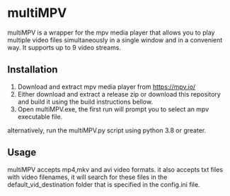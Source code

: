 # multiMPV 
multiMPV is a wrapper for the mpv media player that allows you to play multiple video files simultaneously in a single window and in a convenient way. It supports up to 9 video streams.

## Installation
  1. Download and extract mpv media player from https://mpv.io/
  2. Either download and extract a release zip or download this repository and build it using the build instructions bellow.
  3. Open multiMPV.exe, the first run will prompt you to select an mpv executable file.

alternatively, run the multiMPV.py script using python 3.8 or greater. 

## Usage
multiMPV accepts mp4,mkv and avi video formats. it also accepts txt files with video filenames, it will search for these files in the default_vid_destination folder that is specified in the config.ini file.
